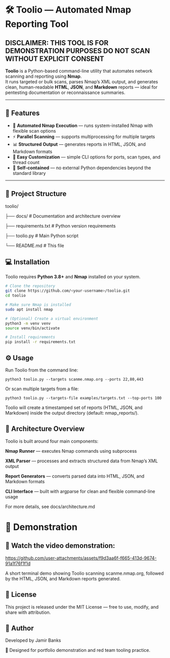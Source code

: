 # 🛠️ Toolio — Automated Nmap Reporting Tool

## DISCLAIMER: THIS TOOL IS FOR DEMONSTRATION PURPOSES DO NOT SCAN WITHOUT EXPLICIT CONSENT

**Toolio** is a Python-based command-line utility that automates network scanning and reporting using **Nmap**.  
It runs targeted or bulk scans, parses Nmap’s XML output, and generates clean, human-readable **HTML**, **JSON**, and **Markdown** reports — ideal for pentesting documentation or reconnaissance summaries.

---

## 🚀 Features

- 🧠 **Automated Nmap Execution** — runs system-installed Nmap with flexible scan options  
- ⚡ **Parallel Scanning** — supports multiprocessing for multiple targets  
- 📊 **Structured Output** — generates reports in HTML, JSON, and Markdown formats  
- 🧩 **Easy Customization** — simple CLI options for ports, scan types, and thread count  
- 💾 **Self-contained** — no external Python dependencies beyond the standard library  

---

## 📂 Project Structure

toolio/  

├── docs/ # Documentation and architecture overview  

├── requirements.txt # Python version requirements  

├── toolio.py # Main Python script  

└── README.md # This file


## 💻 Installation

Toolio requires **Python 3.8+** and **Nmap** installed on your system.

```bash
# Clone the repository
git clone https://github.com/<your-username>/toolio.git
cd toolio

# Make sure Nmap is installed
sudo apt install nmap

# (Optional) Create a virtual environment
python3 -m venv venv
source venv/bin/activate

# Install requirements
pip install -r requirements.txt
```

## ⚙️ Usage

Run Toolio from the command line:
```
python3 toolio.py --targets scanme.nmap.org --ports 22,80,443
```
Or scan multiple targets from a file:
```
python3 toolio.py --targets-file examples/targets.txt --top-ports 100
```
Toolio will create a timestamped set of reports (HTML, JSON, and Markdown) inside the output directory (default: nmap_reports/).

## 🧩 Architecture Overview

Toolio is built around four main components:

**Nmap Runner** — executes Nmap commands using subprocess

**XML Parser** — processes and extracts structured data from Nmap’s XML output

**Report Generators** — converts parsed data into HTML, JSON, and Markdown formats

**CLI Interface** — built with argparse for clean and flexible command-line usage

For more details, see docs/architecture.md

# 📸 Demonstration

## 🎥 Watch the video demonstration:

https://github.com/user-attachments/assets/f9d3aa6f-f665-413d-9674-91a1f76f1f1d

A short terminal demo showing Toolio scanning scanme.nmap.org, followed by the HTML, JSON, and Markdown reports generated.

## 🧾 License

This project is released under the MIT License — free to use, modify, and share with attribution.

## 👤 Author

Developed by Jamir Banks

💼 Designed for portfolio demonstration and red team tooling practice.
